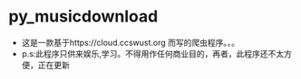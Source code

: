 # py_musicdownload
* 这是一款基于https://cloud.ccswust.org 而写的爬虫程序。。。
* p.s:此程序只供来娱乐,学习。不得用作任何商业目的，再者，此程序还不太方便，正在更新
